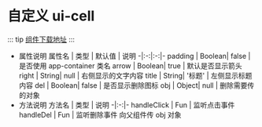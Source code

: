 # 自定义 ui-cell
 ::: tip
[组件下载地址](https://github.com/ChamHuang/web/blob/master/uniapp/ui-cell.vue)
:::

<template>
  <demo :codeStr="str">

  ![image](/images/ui-cell.png)

  <div>组件名 uiCell</div>
  </demo>
</template>

<script>
  export default {
    data() {
      return {
        str: `
          <template>
            <ui-cell
              :title="i18n.totalXpense"
              :arrow="false"
              :right="'￥' + list.cost"
            ></ui-cell>
          </template>

          <script>
           import uiCell from '@/components/ui-cell.vue'
            export default {
              components: { uiCell  }
            }
          <\/script>
        `
      }
    }
  }
</script>

- 属性说明
  属性名 | 类型 | 默认值 | 说明
  -|:-:|:-:|-
  padding | Boolean| false | 是否使用 app-container 类名
  arrow | Boolean| true | 默认是否显示箭头
  right | String| null | 右侧显示的文字内容
  title | String| '标题' | 左侧显示标题内容
  del | Boolean| false | 是否显示删除图标
  obj | Object| null | 删除需要传的对象
- 方法说明
  方法名 | 类型 | 说明
  -|:-:|-
  handleClick | Fun | 监听点击事件
  handleDel | Fun | 监听删除事件 向父组件传 obj 对象